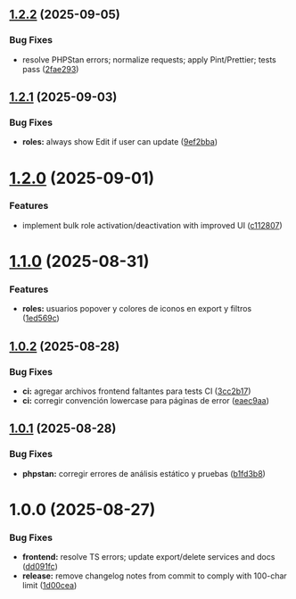 ## [1.2.2](https://github.com/MarcoVegaR/boilerplate-laravel12/compare/v1.2.1...v1.2.2) (2025-09-05)

### Bug Fixes

- resolve PHPStan errors; normalize requests; apply Pint/Prettier; tests pass ([2fae293](https://github.com/MarcoVegaR/boilerplate-laravel12/commit/2fae29321a9ebda3e61fda6e74b3eb3f0b6644a2))

## [1.2.1](https://github.com/MarcoVegaR/boilerplate-laravel12/compare/v1.2.0...v1.2.1) (2025-09-03)

### Bug Fixes

- **roles:** always show Edit if user can update ([9ef2bba](https://github.com/MarcoVegaR/boilerplate-laravel12/commit/9ef2bba02d20718c2a769d0696e87d183a91a3e8))

# [1.2.0](https://github.com/MarcoVegaR/boilerplate-laravel12/compare/v1.1.0...v1.2.0) (2025-09-01)

### Features

- implement bulk role activation/deactivation with improved UI ([c112807](https://github.com/MarcoVegaR/boilerplate-laravel12/commit/c1128073a24563831791ecb5421a65b850b5de12))

# [1.1.0](https://github.com/MarcoVegaR/boilerplate-laravel12/compare/v1.0.2...v1.1.0) (2025-08-31)

### Features

- **roles:** usuarios popover y colores de iconos en export y filtros ([1ed569c](https://github.com/MarcoVegaR/boilerplate-laravel12/commit/1ed569c15165dc257436f807c484597a4338cf36))

## [1.0.2](https://github.com/MarcoVegaR/boilerplate-laravel12/compare/v1.0.1...v1.0.2) (2025-08-28)

### Bug Fixes

- **ci:** agregar archivos frontend faltantes para tests CI ([3cc2b17](https://github.com/MarcoVegaR/boilerplate-laravel12/commit/3cc2b17a9a84b261aebb9d67051cc717d84b5510))
- **ci:** corregir convención lowercase para páginas de error ([eaec9aa](https://github.com/MarcoVegaR/boilerplate-laravel12/commit/eaec9aa97d5f4a33a70226b5e9da4f01ce35a3b2))

## [1.0.1](https://github.com/MarcoVegaR/boilerplate-laravel12/compare/v1.0.0...v1.0.1) (2025-08-28)

### Bug Fixes

- **phpstan:** corregir errores de análisis estático y pruebas ([b1fd3b8](https://github.com/MarcoVegaR/boilerplate-laravel12/commit/b1fd3b8c584989df6b19c0d5238547f46226a566))

# 1.0.0 (2025-08-27)

### Bug Fixes

- **frontend:** resolve TS errors; update export/delete services and docs ([dd091fc](https://github.com/MarcoVegaR/boilerplate-laravel12/commit/dd091fcb0c5b0a69654a73ffca7437f4daa336d0))
- **release:** remove changelog notes from commit to comply with 100-char limit ([1d00cea](https://github.com/MarcoVegaR/boilerplate-laravel12/commit/1d00cea466b090649a50ee6f808c72f27c204776))
